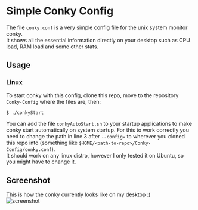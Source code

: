 # Simple Conky Config
The file `conky.conf` is a very simple config file for the unix system monitor conky.  
It shows all the essential information directly on your desktop such as CPU load, RAM load and some other stats.

## Usage
### Linux
To start conky with this config, clone this repo, move to the repository `Conky-Config` where the files are, then:
```shell
$ ./conkyStart
```

You can add the file `conkyAutoStart.sh` to your startup applications to make conky start automatically on system startup. For this to work correctly you need to change the path  in line 3 after `--config=` to wherever you cloned this repo into (something like `$HOME/<path-to-repo>/Conky-Config/conky.conf`).   
It should work on any linux distro, however I only tested it on Ubuntu, so you might have to change it.

## Screenshot
This is how the conky currently looks like on my desktop :)  
![screenshot](./screeenshot.png)

